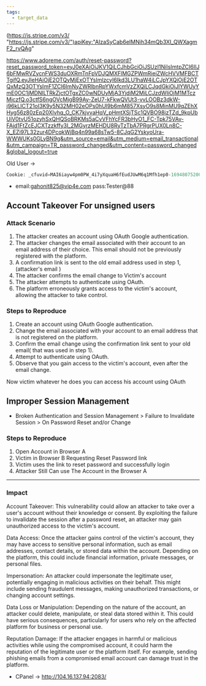 ```yaml
---
tags:
  - target_data
---
```

(https://js.stripe.com/v3/ "https://js.stripe.com/v3/")apiKey:"AIzaSyCab6eIMNih34mQb3XI_QWXagmF2_rvQAg"


https://www.adoreme.com/auth/reset-password?reset_password_token=eyJ0eXAiOiJKV1QiLCJhbGciOiJSUzI1NiIsImtpZCI6IlJ6bFMwRVZycnFWS3duOXRmTnFpVDJQMXFlMGZPWmRiejZWcHVVMFBCTTgifQ.eyJleHAiOjE2OTQyMjExOTYsImlzcyI6Ikd3LU1haW4iLCJpYXQiOjE2OTQxMzQ3OTYsImF1ZCI6ImNyZWRlbnRpYWxfcmVzZXQiLCJqdGkiOiJlYWUyYmE0OC1jMDNlLTRkZjctOTgxZC0wNDUyMjA3YjdiM2MiLCJzdWIiOjM1MTczMjczfQ.o3ctfS6ngOVcMjgB99Ay-ZeU7-kFkwQVUt3-vvLOOBz3dkW-j96kLICT21oI3K9y5N32MH02eOPs0hUl9b6mM857XsyO9s8MinMU9qZEhXHyg56z80zEp20Xlvhq_O_CK7kjvvaHqV_pHmtXSjTSc1QVBO98izTZd_9kpUbUiV0tvU51ozyhSxQHQSoBRKMs5aCvVFhYcFR3bHyO1_FC-Tpk75VAv-FAjd1FtZcEJCXTzzkffy3I_2MGyrzMEHDU8RyTzTbA7PRgrPUX0Ln8C-X_EZi97L32zur4DPcqkWjBq4n99a68sTw5-8CJqG2YskyoUra-WWWUKs0GLyBN9g&utm_source=email&utm_medium=email_transactional&utm_campaign=TR_password_changed&utm_content=password_changed&global_logout=true

Old User -> 
```python
Cookie: _cfuvid=MAI6iayw4pm0PW_4i7yXquaH6fEudJUwM6q1Mfh1ep0-1694807520006-0-604800000; VISITFIRST=%7B%22url%22%3A%22https%3A%2F%2Fwww.adoreme.com%2Fbras-and-panties%3Futm_source%3Demail%26utm_medium%3Demail_transactional%26utm_campaign%3DTR_registered%26utm_content%3Dregistered%22%2C%22timestamp%22%3A1694818321%7D; VISITLAST=%7B%22url%22%3A%22https%3A%2F%2Fwww.adoreme.com%2Fnotifications%22%2C%22timestamp%22%3A1694819307%7D; adoreme_utm_source=email; adoreme_utm_retargeting_source=email; am_auth=eyJ0eXAiOiJKV1QiLCJhbGciOiJSUzI1NiIsImtpZCI6IlJ6bFMwRVZycnFWS3duOXRmTnFpVDJQMXFlMGZPWmRiejZWcHVVMFBCTTgifQ.eyJleHAiOjE3MTA1ODg1MDgsImlzcyI6Ikd3LU1haW4iLCJpYXQiOjE2OTQ4MDg1MDgsImF1ZCI6InNlc3Npb24iLCJqdGkiOiIyODg5M2VhYi1kODJkLTRkN2ItOWMzZi1hNWYxOWYwOWQxZGUiLCJzdWIiOjM1MTkxNDQ3fQ.LlvCIVc3dHDAosClbae31bt0CTPH75WwPBhQGYDrkHb4_MU68WAt1MlsUrFLkJpfJxZ_xcV75gT2fQnvLUF6ockGX7IiYkJQ4dIQHfUOUh80UaeBx_tVC4tk8SsWH0MR5a-m3NHQxxfu2LuA1Aqx4NmxLRntRYzw_qB1z_x9ELvwWFSamGKqW9BR1Pj-_1FhTdibQZ7Ka64sECPQlA4NnJXhJbHaL9547mucCPIPP9TQfQfp5IoL9gxElEXfAnXsVuFUjZpln8SKsog6JhAj5NutFKDHyO-8CZ5rccp4A8yU_IQ-dZJPyFU7jYEWVcKfrt8xBwUGI-c85BZRmcY_Mg; AM_CUSTOMER=35191447; experiments=%7B%7D; _gcl_au=1.1.1324640336.1694819279; initial_membership_segment=nonvip_recent; __pdst=608da4476a2940efa5083e79d69c8be3; _radTrack_203=eyJVSUQiOiIxN2ZhMzU5ZS0xYjdhLWYxODYtYTg1YS1mNDExMWVlYWVkZDQifQ==; _scid=f9b8fa16-7427-4401-b20c-a6e48c28a818; _scid_r=f9b8fa16-7427-4401-b20c-a6e48c28a818; _uetsid=b6554c30541c11eeae42dbd74338f8cd; _uetvid=b6557930541c11eeae99c73b7606629f; v2_adoreme-live={%22linkID%22:%22650285804cf4e3bf0e0028dc%22%2C%22mcID%22:%221313:5487fffe5dbdcce6f51ec66f3ca28d08:d230914:6503a509cc83ead3cd0aed75:1694737673284%22%2C%22accountID%22:%221313%22%2C%22msID%22:%221313:5487fffe5dbdcce6f51ec66f3ca28d08:d230914%22%2C%22cID%22:%226503a509cc83ead3cd0aed75%22%2C%22identified%22:%226503a509cc83ead3cd0aed75%22}; _ga_8FEZLRZZK6=GS1.1.1694819279.1.0.1694819306.0.0.0; _ga=GA1.1.1647570041.1694819279; _tt_enable_cookie=1; _ttp=DLb-Y93H4fag_bNuz-0VDNzsUtH; _pin_unauth=dWlkPU1qSmxNR1l3WkRJdE9HRmlOQzAwTXprNUxXRmxORFV0WXprNU5EQmxNRFE1TnpObA; FPLC=%2F46SDt7mfmaw3K0y5ORa2yJHxCm260CXjQqoRRKP%2Blpl6%2FdEU2U4GGdoxxYwPtcVhm554VoxUng6Hks9Rx1b0x1ljdOCq5EIqHQxWddVH7u7ioyl3nBV5Jrj2mLocg%3D%3D; FPID=FPID2.2.bydxSEJC3KEeuh2gDSr1hQpC0y6tzxyTwhpIKLMth%2F0%3D.1694819279; __stripe_mid=ba27785f-dbc8-46a2-a537-ac8a52866459304f33; __stripe_sid=bbd5afa6-b86f-490e-b582-0979256f241ad2dc19
```
- email:gahonit825@vip4e.com pass:Tester@88

## Account Takeover For unsigned users

###  Attack Scenario

1. The attacker creates an account using OAuth Google authentication.
2. The attacker changes the email associated with their account to an email address of their choice. This email should not be previously registered with the platform.
3. A confirmation link is sent to the old email address used in step 1, (attacker's email )
4. The attacker confirms the email change to Victim's account
5. The attacker attempts to authenticate using OAuth.
6. The platform erroneously grants access to the victim's account, allowing the attacker to take control.

### Steps to Reproduce

1. Create an account using OAuth Google authentication.
2. Change the email associated with your account to an email address that is not registered on the platform.
3. Confirm the email change using the confirmation link sent to your old email( that was used in step 1).
4. Attempt to authenticate using OAuth.
5. Observe that you gain access to the victim's account, even after the email change.

Now victim whatever he does you can access his account using OAuth


## Improper Session Management
- Broken Authentication and Session Management > Failure to Invalidate Session > On Password Reset and/or Change
### Steps to Reproduce

1. Open Account in Browser A
2. Victim in Browser B Requesting Reset Password link
3. Victim uses the link to reset password and successfully login
4. Attacker Still Can use The Account in the Browser A

---

### Impact

Account Takeover: This vulnerability could allow an attacker to take over a user's account without their knowledge or consent. By exploiting the failure to invalidate the session after a password reset, an attacker may gain unauthorized access to the victim's account.

Data Access: Once the attacker gains control of the victim's account, they may have access to sensitive personal information, such as email addresses, contact details, or stored data within the account. Depending on the platform, this could include financial information, private messages, or personal files.

Impersonation: An attacker could impersonate the legitimate user, potentially engaging in malicious activities on their behalf. This might include sending fraudulent messages, making unauthorized transactions, or changing account settings.

Data Loss or Manipulation: Depending on the nature of the account, an attacker could delete, manipulate, or steal data stored within it. This could have serious consequences, particularly for users who rely on the affected platform for business or personal use.

Reputation Damage: If the attacker engages in harmful or malicious activities while using the compromised account, it could harm the reputation of the legitimate user or the platform itself. For example, sending phishing emails from a compromised email account can damage trust in the platform.



- CPanel -> http://104.16.137.94:2083/